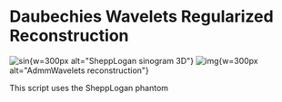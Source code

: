 # Daubechies Wavelets Regularized Reconstruction

![sin](../../documentation/docs/ExternalData/SheppLogan-Sinogram-3D.png){w=300px alt="SheppLogan sinogram 3D"}
![img](../../documentation/docs/ExternalData/AdmmWavelets.png){w=300px alt="AdmmWavelets reconstruction"}

This script uses the SheppLogan phantom

```{literalinclude} DaubechiesWavelets.sh
```